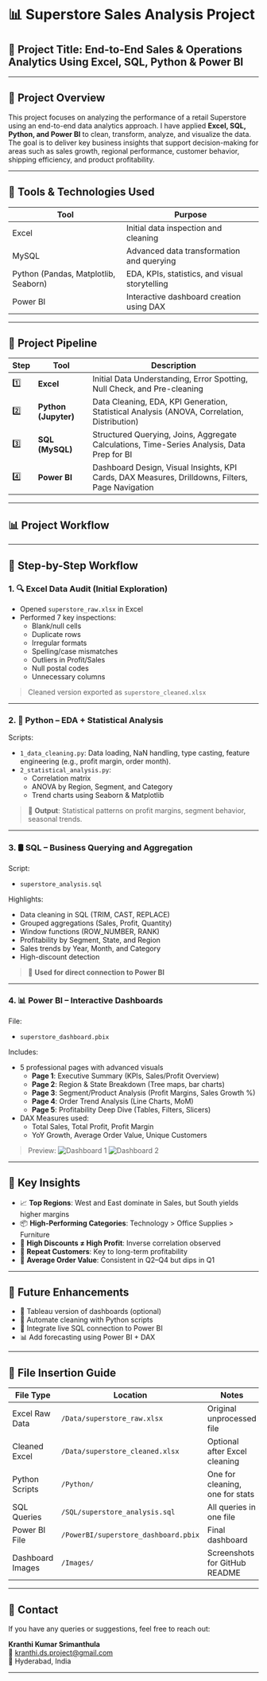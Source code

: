 # 📊 Superstore Sales Analysis Project

## 🧾 Project Title: End-to-End Sales & Operations Analytics Using Excel, SQL, Python & Power BI

---

## 📁 Project Overview

This project focuses on analyzing the performance of a retail Superstore using an end-to-end data analytics approach. I have applied **Excel, SQL, Python, and Power BI** to clean, transform, analyze, and visualize the data. The goal is to deliver key business insights that support decision-making for areas such as sales growth, regional performance, customer behavior, shipping efficiency, and product profitability.

---

## 🔧 Tools & Technologies Used

| Tool         | Purpose                                      |
|--------------|----------------------------------------------|
| Excel        | Initial data inspection and cleaning         |
| MySQL        | Advanced data transformation and querying    |
| Python (Pandas, Matplotlib, Seaborn) | EDA, KPIs, statistics, and visual storytelling |
| Power BI     | Interactive dashboard creation using DAX     |

---

## 🧩 Project Pipeline

| Step | Tool | Description |
|------|------|-------------|
| 1️⃣ | **Excel** | Initial Data Understanding, Error Spotting, Null Check, and Pre-cleaning |
| 2️⃣ | **Python (Jupyter)** | Data Cleaning, EDA, KPI Generation, Statistical Analysis (ANOVA, Correlation, Distribution) |
| 3️⃣ | **SQL (MySQL)** | Structured Querying, Joins, Aggregate Calculations, Time-Series Analysis, Data Prep for BI |
| 4️⃣ | **Power BI** | Dashboard Design, Visual Insights, KPI Cards, DAX Measures, Drilldowns, Filters, Page Navigation |

---

## 📊 Project Workflow


---

## 🧩 Step-by-Step Workflow

### 1. 🔍 Excel Data Audit (Initial Exploration)
- Opened `superstore_raw.xlsx` in Excel
- Performed 7 key inspections:
  - Blank/null cells
  - Duplicate rows
  - Irregular formats
  - Spelling/case mismatches
  - Outliers in Profit/Sales
  - Null postal codes
  - Unnecessary columns

> Cleaned version exported as `superstore_cleaned.xlsx`

---

### 2. 🐍 Python – EDA + Statistical Analysis

Scripts:  
- `1_data_cleaning.py`: Data loading, NaN handling, type casting, feature engineering (e.g., profit margin, order month).
- `2_statistical_analysis.py`:  
  - Correlation matrix
  - ANOVA by Region, Segment, and Category
  - Trend charts using Seaborn & Matplotlib

> 📌 **Output**: Statistical patterns on profit margins, segment behavior, seasonal trends.

---

### 3. 🛢️ SQL – Business Querying and Aggregation

Script:  
- `superstore_analysis.sql`

Highlights:
- Data cleaning in SQL (TRIM, CAST, REPLACE)
- Grouped aggregations (Sales, Profit, Quantity)
- Window functions (ROW_NUMBER, RANK)
- Profitability by Segment, State, and Region
- Sales trends by Year, Month, and Category
- High-discount detection

> 📌 **Used for direct connection to Power BI**

---

### 4. 📊 Power BI – Interactive Dashboards

File:  
- `superstore_dashboard.pbix`

Includes:
- 5 professional pages with advanced visuals
  - **Page 1**: Executive Summary (KPIs, Sales/Profit Overview)
  - **Page 2**: Region & State Breakdown (Tree maps, bar charts)
  - **Page 3**: Segment/Product Analysis (Profit Margins, Sales Growth %)
  - **Page 4**: Order Trend Analysis (Line Charts, MoM)
  - **Page 5**: Profitability Deep Dive (Tables, Filters, Slicers)
- DAX Measures used:
  - Total Sales, Total Profit, Profit Margin
  - YoY Growth, Average Order Value, Unique Customers

> Preview:
> ![Dashboard 1](Images/dashboard_preview_1.png)
> ![Dashboard 2](Images/dashboard_preview_2.png)

---

## 📌 Key Insights

- 📈 **Top Regions**: West and East dominate in Sales, but South yields higher margins
- 📦 **High-Performing Categories**: Technology > Office Supplies > Furniture
- 🎯 **High Discounts ≠ High Profit**: Inverse correlation observed
- 🔁 **Repeat Customers**: Key to long-term profitability
- 🛒 **Average Order Value**: Consistent in Q2–Q4 but dips in Q1

---

## 🚀 Future Enhancements

- 📍 Tableau version of dashboards (optional)
- 🔁 Automate cleaning with Python scripts
- 📡 Integrate live SQL connection to Power BI
- 📊 Add forecasting using Power BI + DAX

---

## 📂 File Insertion Guide

| File Type       | Location              | Notes                                  |
|------------------|------------------------|----------------------------------------|
| Excel Raw Data   | `/Data/superstore_raw.xlsx` | Original unprocessed file           |
| Cleaned Excel    | `/Data/superstore_cleaned.xlsx` | Optional after Excel cleaning     |
| Python Scripts   | `/Python/`             | One for cleaning, one for stats        |
| SQL Queries      | `/SQL/superstore_analysis.sql` | All queries in one file           |
| Power BI File    | `/PowerBI/superstore_dashboard.pbix` | Final dashboard                |
| Dashboard Images | `/Images/`             | Screenshots for GitHub README          |

---

## 📧 Contact

If you have any queries or suggestions, feel free to reach out:

**Kranthi Kumar Srimanthula**  
📩 kranthi.ds.project@gmail.com  
📍 Hyderabad, India

---

